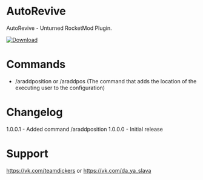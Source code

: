 # AutoRevive
AutoRevive - Unturned RocketMod Plugin.

[![Download](https://img.shields.io/badge/Download-V1.0.0.1-blue?style=for-the-badge&link=https%3A%2F%2Fgithub.com%2FTeamDickers%2FAutoRevive%2Freleases%2F)](https://github.com/TeamDickers/AutoRevive/releases)

# Commands
- /araddposition or /araddpos (The command that adds the location of the executing user to the configuration)

# Changelog
1.0.0.1 - Added command /araddposition
1.0.0.0 - Initial release

# Support
https://vk.com/teamdickers or https://vk.com/da_ya_slava
